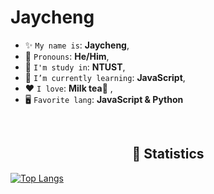 # Jaycheng
* ✨ `My name is`: **Jaycheng**,
* 🪪 `Pronouns`: **He/Him**,
* 🏫 `I'm study in`: **NTUST**,
* 🌱 `I’m currently learning`: **JavaScript**,
* ❤️ `I love`: **Milk tea🧋**  ,
* 🖥️ `Favorite lang`: **JavaScript & Python**

<br>
<h2 align="center">🍵 Statistics</h2>

[![Top Langs](https://github-readme-stats.vercel.app/api/top-langs/?username=FUBUKINGFOX&layout=donut&hide=jupyter%20notebook&locale=ja)](https://github.com/anuraghazra/github-readme-stats)


